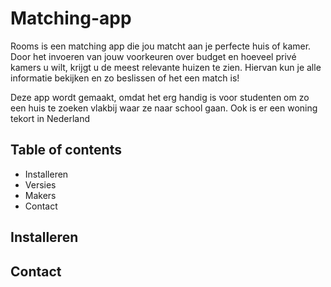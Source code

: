 # Matching-app
Rooms is een matching app die jou matcht aan je perfecte huis of kamer. Door het invoeren van jouw voorkeuren over budget en hoeveel privé kamers u wilt, krijgt u de meest relevante huizen te zien. Hiervan kun je alle informatie bekijken en zo beslissen of het een match is!

Deze app wordt gemaakt, omdat het erg handig is voor studenten om zo een huis te zoeken vlakbij waar ze naar school gaan. Ook is er een woning tekort in Nederland

## Table of contents
* Installeren
* Versies
* Makers
* Contact


## Installeren


## Contact






